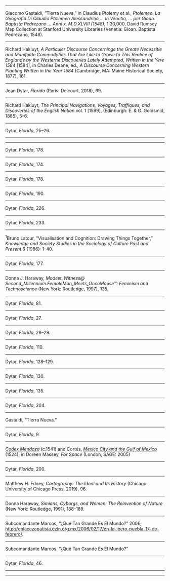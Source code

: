 
---

Giacomo Gastaldi, “Tierra Nueva,” in Claudius Ptolemy et al., _Ptolemeo. La Geografia Di Claudio Ptolemeo Alessandrino    ... In Venetia, ... per Gioan. Baptista Pedrezano ... Anni x. M.D.XLVIII (1548)_, 1:30,000, David Rumsey Map Collection at Stanford University Libraries (Venetia: Gioan. Baptista Pedrezano, 1548).

---

Richard Hakluyt, _A Particuler Discourse Concerninge the Greate Necessitie and Manifolde Commodyties That Are Like to Growe to This Realme of Englande by the Westerne Discoueries Lately Attempted, Written in the Yere 1584_ [1584], in Charles Deane, ed., _A Discourse Concerning Western Planting Written in the Year 1584_ (Cambridge, MA: Maine Historical Society, 1877), 161.

---

Jean Dytar, _Florida_ (Paris: Delcourt, 2018), 69.

---

Richard Hakluyt, _The Principal Navigations, Voyages, Traffiques, and Discoveries of the English Nation_ vol. 1 [1599], (Edinburgh: E. & G. Goldsmid, 1885), 5–6.

---

Dytar, _Florida_, 25–26.

---


---

Dytar, _Florida_, 178.

---

Dytar, _Florida_, 174.

---

Dytar, _Florida_, 178.

---

Dytar, _Florida_, 190.

---

Dytar, _Florida_, 226.

---

Dytar, _Florida_, 233.

---

<sup>1</sup>Bruno Latour, “Visualisation and Cognition: Drawing Things Together,” _Knowledge and Society Studies in the Sociology of Culture Past and Present_ 6 (1986): 1–40.

---

Dytar, _Florida_, 177.

---

Donna J. Haraway, _Modest_Witness@ Second_Millennium.FemaleMan_Meets_OncoMouse™: Feminism and Technoscience_ (New York: Routledge, 1997), 135.

---

Dytar, _Florida_, 81.

---

Dytar, _Florida_, 27.

---

Dytar, _Florida_, 28–29.

---

Dytar, _Florida_, 110.

---

Dytar, _Florida_, 128–129.

---

Dytar, _Florida_, 130.

---

Dytar, _Florida_, 135.

---

Dytar, _Florida_, 204.

---

Gastaldi, “Tierra Nueva.”

---

Dytar, _Florida_, 9.

---

[_Codex Mendoza_](https://codicemendoza.inah.gob.mx/inicio.php) (c.1541) and Cortés, [_Mexico City and the Gulf of Mexico_](https://www.newberry.org/file/hern-n-cort-s-mexico-city-1524-woodcut-vault-ayer-65551c8-1524d-0) (1524), in Doreen Massey, _For Space_ (London, SAGE: 2005)

---

Dytar, _Florida_, 200.

---

Matthew H. Edney, _Cartography: The Ideal and Its History_ (Chicago: University of Chicago Press, 2019), 96.

---

Donna Haraway, _Simians, Cyborgs, and Women: The Reinvention of Nature_ (New York: Routledge, 1991), 188–189.

---

Subcomandante Marcos, “¿Qué Tan Grande Es El Mundo?” 2006, http://enlacezapatista.ezln.org.mx/2006/02/17/en-la-ibero-puebla-17-de-febrero/.

---

Subcomandante Marcos, “¿Qué Tan Grande Es El Mundo?”

---

Dytar, _Florida_, 46.

---


---

